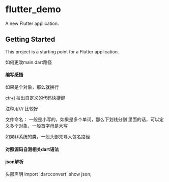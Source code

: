 # flutter_demo

A new Flutter application.

## Getting Started

This project is a starting point for a Flutter application.



如何更改main.dart路径


#### 编写感悟
如果是个对象，那么就换行

ctr+j 拉出自定义的代码快捷键

注释用/// 比较好

文件命名： 一般是小写的，如果是多个单词，那么下划线分割
里面的话，可以定义多个对象，一般首字母是大写

如果非系统的类，一般头部先导入包名路径

#### 对照源码自测相关dart语法


#### json解析
头部声明 import 'dart:convert' show json;
